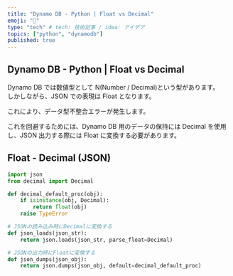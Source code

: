 ```yaml
---
title: "Dynamo DB - Python | Float vs Decimal"
emoji: "🤖"
type: "tech" # tech: 技術記事 / idea: アイデア
topics: ["python", "dynamodb"]
published: true
---
```


## Dynamo DB - Python | Float vs Decimal

Dynamo DB では数値型として N(Number / Decimal)という型があります。  
しかしながら、JSON での表現は Float となります。  

これにより、データ型不整合エラーが発生します。  

これを回避するためには、Dynamo DB 用のデータの保持には Decimal を使用し、JSON 出力する際には Float に変換する必要があります。  

## Float - Decimal (JSON)

```python
import json
from decimal import Decimal

def decimal_default_proc(obj):
    if isinstance(obj, Decimal):
        return float(obj)
    raise TypeError

# JSONの読み込み時にDecimalに変換する
def json_loads(json_str):
    return json.loads(json_str, parse_float=Decimal)

# JSONの出力時にFloatに変換する
def json_dumps(json_obj):
    return json.dumps(json_obj, default=decimal_default_proc)
```
